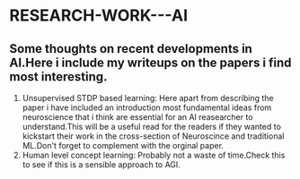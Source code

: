 # RESEARCH-WORK---AI
## Some thoughts on recent developments in AI.Here i include my writeups on the papers i find most interesting.
1. Unsupervised STDP based learning: Here apart from describing the paper i have included an introduction most fundamental ideas from neuroscience that i think are essential for an AI reasearcher to understand.This will be a useful read for the readers if they wanted to kickstart their work in the cross-section of Neuroscince and traditional ML.Don't forget to complement with the orginal paper.
2. Human level concept learning: Probably not a waste of time.Check this to see if this is a sensible approach to AGI.
